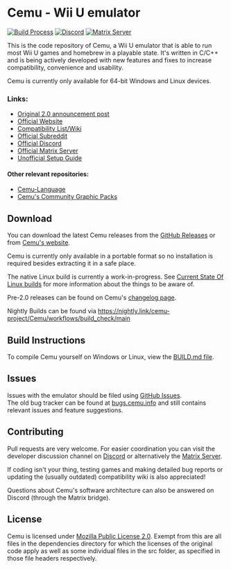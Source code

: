 # **Cemu - Wii U emulator**

[![Build Process](https://github.com/cemu-project/Cemu/actions/workflows/build.yml/badge.svg)](https://github.com/cemu-project/Cemu/actions/workflows/build.yml)
[![Discord](https://img.shields.io/discord/286429969104764928?label=Cemu&logo=discord&logoColor=FFFFFF)](https://discord.gg/5psYsup)
[![Matrix Server](https://img.shields.io/matrix/cemu:cemu.info?server_fqdn=matrix.cemu.info&label=cemu:cemu.info&logo=matrix&logoColor=FFFFFF)](https://matrix.to/#/#cemu:cemu.info)

This is the code repository of Cemu, a Wii U emulator that is able to run most Wii U games and homebrew in a playable state.
It's written in C/C++ and is being actively developed with new features and fixes to increase compatibility, convenience and usability.

Cemu is currently only available for 64-bit Windows and Linux devices.

### Links:
 - [Original 2.0 announcement post](https://www.reddit.com/r/cemu/comments/wwa22c/cemu_20_announcement_linux_builds_opensource_and/)
 - [Official Website](https://cemu.info)
 - [Compatibility List/Wiki](https://wiki.cemu.info/wiki/Main_Page)
 - [Official Subreddit](https://reddit.com/r/Cemu)
 - [Official Discord](https://discord.gg/5psYsup)
 - [Official Matrix Server](https://matrix.to/#/#cemu:cemu.info)
 - [Unofficial Setup Guide](https://cemu.cfw.guide)

#### Other relevant repositories:
 - [Cemu-Language](https://github.com/cemu-project/Cemu-Language)
 - [Cemu's Community Graphic Packs](https://github.com/ActualMandM/cemu_graphic_packs)

## Download

You can download the latest Cemu releases from the [GitHub Releases](https://github.com/cemu-project/Cemu/releases/) or from [Cemu's website](https://cemu.info).

Cemu is currently only available in a portable format so no installation is required besides extracting it in a safe place.

The native Linux build is currently a work-in-progress. See [Current State Of Linux builds](https://github.com/cemu-project/Cemu/issues/107) for more information about the things to be aware of. 

Pre-2.0 releases can be found on Cemu's [changelog page](https://cemu.info/changelog.html).

Nightly Builds can be found via https://nightly.link/cemu-project/Cemu/workflows/build_check/main

## Build Instructions

To compile Cemu yourself on Windows or Linux, view the [BUILD.md file](/BUILD.md).

## Issues

Issues with the emulator should be filed using [GitHub Issues](https://github.com/cemu-project/Cemu/issues).  
The old bug tracker can be found at [bugs.cemu.info](https://bugs.cemu.info) and still contains relevant issues and feature suggestions.

## Contributing

Pull requests are very welcome. For easier coordination you can visit the developer discussion channel on [Discord](https://discord.gg/5psYsup) or alternatively the [Matrix Server](https://matrix.to/#/#cemu:cemu.info).

If coding isn't your thing, testing games and making detailed bug reports or updating the (usually outdated) compatibility wiki is also appreciated!

Questions about Cemu's software architecture can also be answered on Discord (through the Matrix bridge).

## License
Cemu is licensed under [Mozilla Public License 2.0](/LICENSE.txt). Exempt from this are all files in the dependencies directory for which the licenses of the original code apply as well as some individual files in the src folder, as specified in those file headers respectively.
